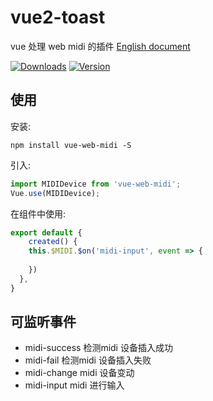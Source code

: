 # vue2-toast
vue 处理 web midi 的插件 [English document](https://github.com/Musixise/vue-web-midi/blob/master/README.md)

<p>
  <a href="https://www.npmjs.com/package/vue-web-midi"><img src="https://img.shields.io/npm/dm/vue-web-midi.svg" alt="Downloads"></a>
  <a href="https://www.npmjs.com/package/vue-web-midi"><img src="https://img.shields.io/npm/v/vue-web-midi.svg" alt="Version"></a>
  <br>
</p>


## 使用
安装:

```
npm install vue-web-midi -S
```
引入:

```javascript
import MIDIDevice from 'vue-web-midi';
Vue.use(MIDIDevice);
```
在组件中使用:

```javascript
export default {
    created() {
    this.$MIDI.$on('midi-input', event => {
      
    })
  },
}
```
## 可监听事件

+ midi-success 检测midi 设备插入成功
+ midi-fail 检测midi 设备插入失败
+ midi-change midi 设备变动
+ midi-input midi 进行输入